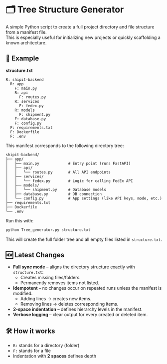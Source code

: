 # 🗂️ Tree Structure Generator

A simple Python script to create a full project directory and file structure from a manifest file.  
This is especially useful for initializing new projects or quickly scaffolding a known architecture.

## 📘 Example

**structure.txt**
```
R: shipit-backend
  R: app
    F: main.py
    R: api
      F: routes.py
    R: services
      F: fedex.py
    R: models
      F: shipment.py
    F: database.py
    F: config.py
  F: requirements.txt
  F: Dockerfile
  F: .env
```

This manifest corresponds to the following directory tree:

```
shipit-backend/
├── app/
│   ├── main.py             # Entry point (runs FastAPI)
│   ├── api/
│   │   └── routes.py       # All API endpoints
│   ├── services/
│   │   └── fedex.py        # Logic for calling FedEx API
│   ├── models/
│   │   └── shipment.py     # Database models
│   ├── database.py         # DB connection
│   └── config.py           # App settings (like API keys, mode, etc.)
├── requirements.txt
├── Dockerfile
└── .env
```

Run this with:
```bash
python Tree_generator.py structure.txt
```

This will create the full folder tree and all empty files listed in `structure.txt`.

## 🆕 Latest Changes
- **Full sync mode** – aligns the directory structure exactly with `structure.txt`:  
  - Creates missing files/folders.  
  - Permanently removes items not listed.  
- **Idempotent** – no changes occur on repeated runs unless the manifest is modified.  
  - Adding lines → creates new items.  
  - Removing lines → deletes corresponding items.  
- **2-space indentation** – defines hierarchy levels in the manifest.  
- **Verbose logging** – clear output for every created or deleted item.  

## 🛠️ How it works

- `R:` stands for a directory (folder)
- `F:` stands for a file
- Indentation with **2 spaces** defines depth
